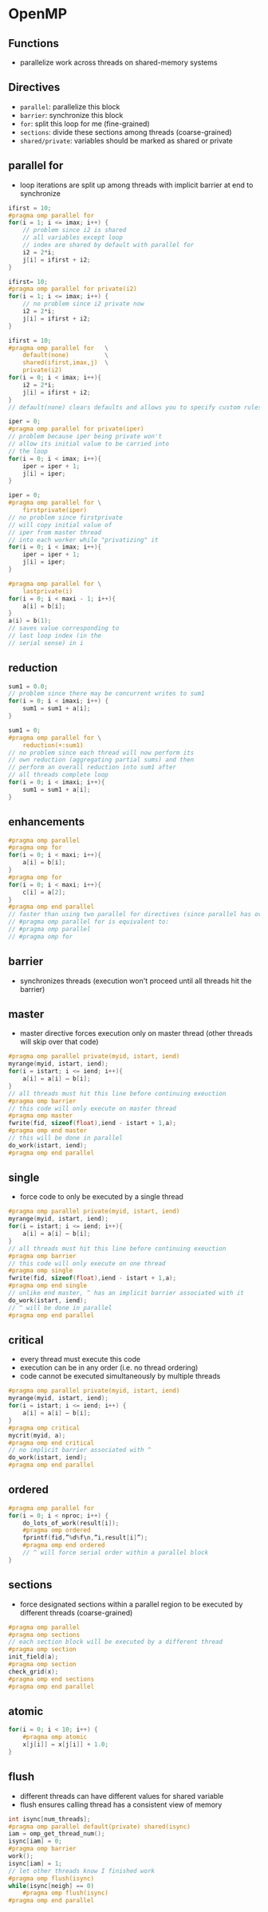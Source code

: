 # OpenMP

## Functions

- parallelize work across threads on shared-memory systems

## Directives

- `parallel`: parallelize this block
- `barrier`: synchronize this block
- `for`: split this loop for me (fine-grained)
- `sections`: divide these sections among threads (coarse-grained)
- `shared/private`: variables should be marked as shared or private

## parallel for

- loop iterations are split up among threads with implicit barrier at end to synchronize

```C
ifirst = 10;
#pragma omp parallel for
for(i = 1; i <= imax; i++) {
    // problem since i2 is shared
    // all variables except loop 
    // index are shared by default with parallel for
    i2 = 2*i;
    j[i] = ifirst + i2;
}

ifirst= 10;
#pragma omp parallel for private(i2)
for(i = 1; i <= imax; i++) {
    // no problem since i2 private now
    i2 = 2*i;
    j[i] = ifirst + i2;
}
```

```C
ifirst = 10;
#pragma omp parallel for   \
    default(none)          \
    shared(ifirst,imax,j)  \
    private(i2)
for(i = 0; i < imax; i++){
    i2 = 2*i;
    j[i] = ifirst + i2;
}
// default(none) clears defaults and allows you to specify custom rules
```

```C
iper = 0;
#pragma omp parallel for private(iper)
// problem because iper being private won't
// allow its initial value to be carried into
// the loop
for(i = 0; i < imax; i++){
    iper = iper + 1;
    j[i] = iper;
}

iper = 0;
#pragma omp parallel for \
    firstprivate(iper)
// no problem since firstprivate 
// will copy initial value of 
// iper from master thread
// into each worker while "privatizing" it
for(i = 0; i < imax; i++){
    iper = iper + 1;
    j[i] = iper;
}
```

```C
#pragma omp parallel for \
    lastprivate(i)
for(i = 0; i < maxi - 1; i++){
    a[i] = b[i];
}
a(i) = b(1);
// saves value corresponding to 
// last loop index (in the 
// serial sense) in i
```

## reduction

```C
sum1 = 0.0;
// problem since there may be concurrent writes to sum1
for(i = 0; i < imaxi; i++) {
    sum1 = sum1 + a[i];
}

sum1 = 0;
#pragma omp parallel for \
    reduction(+:sum1)
// no problem since each thread will now perform its 
// own reduction (aggregating partial sums) and then
// perform an overall reduction into sum1 after
// all threads complete loop
for(i = 0; i < imaxi; i++){
    sum1 = sum1 + a[i];
}
```

## enhancements

```C
#pragma omp parallel
#pragma omp for
for(i = 0; i < maxi; i++){
    a[i] = b[i];
}
#pragma omp for
for(i = 0; i < maxi; i++){
    c[i] = a[2];
}
#pragma omp end parallel
// faster than using two parallel for directives (since parallel has overhead)
// #pragma omp parallel for is equivalent to:
// #pragma omp parallel
// #pragma omp for
```

## barrier

- synchronizes threads (execution won't proceed until all threads hit the barrier)

## master

- master directive forces execution only on master thread (other threads will skip over that code)

```C
#pragma omp parallel private(myid, istart, iend)
myrange(myid, istart, iend);
for(i = istart; i <= iend; i++){
    a[i] = a[i] – b[i];
}
// all threads must hit this line before continuing exeuction
#pragma omp barrier
// this code will only execute on master thread
#pragma omp master
fwrite(fid, sizeof(float),iend - istart + 1,a);
#pragma omp end master
// this will be done in parallel
do_work(istart, iend);
#pragma omp end parallel 
```

## single

- force code to only be executed by a single thread

```C
#pragma omp parallel private(myid, istart, iend)
myrange(myid, istart, iend);
for(i = istart; i <= iend; i++){
    a[i] = a[i] – b[i];
}
// all threads must hit this line before continuing exeuction
#pragma omp barrier
// this code will only execute on one thread
#pragma omp single
fwrite(fid, sizeof(float),iend - istart + 1,a);
#pragma omp end single
// unlike end master, ^ has an implicit barrier associated with it
do_work(istart, iend);
// ^ will be done in parallel
#pragma omp end parallel 
```

## critical

- every thread must execute this code
- execution can be in any order (i.e. no thread ordering)
- code cannot be executed simultaneously by multiple threads

```C
#pragma omp parallel private(myid, istart, iend)
myrange(myid, istart, iend);
for(i = istart; i <= iend; i++) {
    a[i] = a[i] – b[i];
}
#pragma omp critical 
mycrit(myid, a);
#pragma omp end critical
// no implicit barrier associated with ^
do_work(istart, iend);
#pragma omp end parallel
```

## ordered

```C
#pragma omp parallel for
for(i = 0; i < nproc; i++) {
    do_lots_of_work(result[i]);
    #pragma omp ordered
    fprintf(fid,”%d%f\n,”i,result[i]”);
    #pragma omp end ordered
    // ^ will force serial order within a parallel block
}
```

## sections

- force designated sections within a parallel region to be executed by different threads (coarse-grained)

```C
#pragma omp parallel
#pragma omp sections
// each section block will be executed by a different thread
#pragma omp section
init_field(a);
#pragma omp section
check_grid(x);
#pragma omp end sections
#pragma omp end parallel
```

## atomic

```C
for(i = 0; i < 10; i++) {
    #pragma omp atomic
    x[j[i]] = x[j[i]] + 1.0;
}
```

## flush

- different threads can have different values for shared variable 
- flush ensures calling thread has a consistent view of memory

```C
int isync[num_threads];
#pragma omp parallel default(private) shared(isync)
iam = omp_get_thread_num();
isync[iam] = 0;
#pragma omp barrier
work();
isync[iam] = 1;
// let other threads know I finished work
#pragma omp flush(isync)
while(isync[neigh] == 0)
    #pragma omp flush(isync)
#pragma omp end parallel
```
